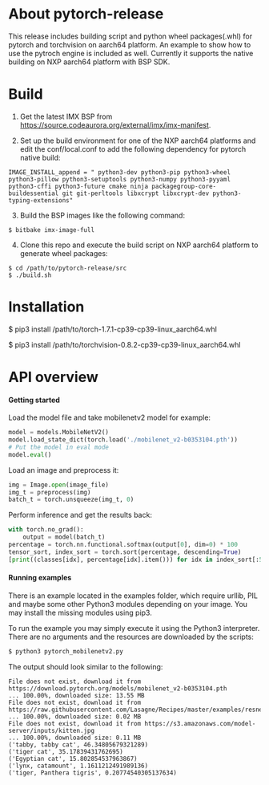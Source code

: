 # About pytorch-release
This release includes building script and python wheel packages(.whl) for pytorch and torchvision on aarch64 platform.
An example to show how to use the pytroch engine is included as well. Currently it supports the native building on NXP aarch64 platform with BSP SDK.

# Build
1. Get the latest IMX BSP from https://source.codeaurora.org/external/imx/imx-manifest.

2. Set up the build environment for one of the NXP aarch64 platforms and edit the
conf/local.conf to add the following dependency for pytorch native build:
```
IMAGE_INSTALL_append = " python3-dev python3-pip python3-wheel python3-pillow python3-setuptools python3-numpy python3-pyyaml python3-cffi python3-future cmake ninja packagegroup-core-buildessential git git-perltools libxcrypt libxcrypt-dev python3-typing-extensions"
```
3. Build the BSP images like the following command:
```
$ bitbake imx-image-full
```
4. Clone this repo and execute the build script on NXP aarch64 platform to generate wheel packages:
```
$ cd /path/to/pytorch-release/src
$ ./build.sh
```

# Installation
$ pip3 install /path/to/torch-1.7.1-cp39-cp39-linux_aarch64.whl

$ pip3 install /path/to/torchvision-0.8.2-cp39-cp39-linux_aarch64.whl

# API overview

#### Getting started
Load the model file and take mobilenetv2 model for example:
```python
model = models.MobileNetV2()
model.load_state_dict(torch.load('./mobilenet_v2-b0353104.pth'))
# Put the model in eval mode
model.eval()
```
Load an image and preprocess it:
```python
img = Image.open(image_file)
img_t = preprocess(img)
batch_t = torch.unsqueeze(img_t, 0)
```
Perform inference and get the results back:
```python
with torch.no_grad():
    output = model(batch_t)
percentage = torch.nn.functional.softmax(output[0], dim=0) * 100
tensor_sort, index_sort = torch.sort(percentage, descending=True)
[print((classes[idx], percentage[idx].item())) for idx in index_sort[:5]]
```

#### Running examples

There is an example located in the examples folder, which require urllib, PIL and maybe some other Python3 modules depending on your image.
You may install the missing modules using pip3.

To run the example you may simply execute it using the Python3 interpreter. There are no arguments and the resources are downloaded by the scripts:
```bash
$ python3 pytorch_mobilenetv2.py
```

The output should look similar to the following:
```
File does not exist, download it from https://download.pytorch.org/models/mobilenet_v2-b0353104.pth
... 100.00%, downloaded size: 13.55 MB
File does not exist, download it from https://raw.githubusercontent.com/Lasagne/Recipes/master/examples/resnet50/imagenet_classes.txt
... 100.00%, downloaded size: 0.02 MB
File does not exist, download it from https://s3.amazonaws.com/model-server/inputs/kitten.jpg
... 100.00%, downloaded size: 0.11 MB
('tabby, tabby cat', 46.34805679321289)
('tiger cat', 35.17839431762695)
('Egyptian cat', 15.802854537963867)
('lynx, catamount', 1.1611212491989136)
('tiger, Panthera tigris', 0.20774540305137634)


```
